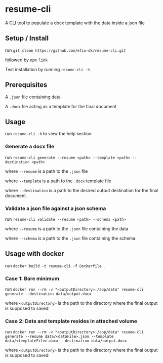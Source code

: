 # resume-cli
A CLI tool to populate a docx template with the data inside a json file

## Setup / Install
run `git clone https://github.com/efio-dk/resume-cli.git`

followed by `npm link`

Test installation by running `resume-cli -h`

## Prerequisites
A `.json` file containing data

A `.docx` file acting as a template for the final document


## Usage
run `resume-cli -h` to view the help section

### Generate a docx file
run `resume-cli generate --resume <path> --template <path> --destination <path>`

where `--resume` is a path to the `.json` file

where `--template` is a path to the `.docx` template file

where `--destination` is a path to the desired output destination for the final document


### Validate a json file against a json schema
run `resume-cli validate --resume <path> --schema <path>`

where `--resume` is a path to the `.json` file containing the data

where `--schema` is a path to the `.json` file containing the schema

## Usage with docker
run `docker build -t resume-cli -f Dockerfile .`

### Case 1: Bare minimum
run `docker run --rm -v "<outputDirectory>:/app/data" resume-cli generate --destination data/output.docx`

where `<outputDirectory>` is the path to the directory where the final output is supposed to saved

### Case 2: Data and template resides in attached volume
run `docker run --rm -v "<outputDirectory>:/app/data" resume-cli generate --resume data/<dataFile>.json --template data/<templateFile>.docx --destination data/output.docx`

where `<outputDirectory>` is the path to the directory where the final output is supposed to saved 
